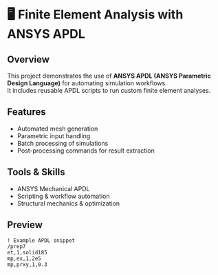 # 🖥️ Finite Element Analysis with ANSYS APDL

## Overview
This project demonstrates the use of **ANSYS APDL (ANSYS Parametric Design Language)** for automating simulation workflows.  
It includes reusable APDL scripts to run custom finite element analyses.

## Features
- Automated mesh generation  
- Parametric input handling  
- Batch processing of simulations  
- Post-processing commands for result extraction  

## Tools & Skills
- ANSYS Mechanical APDL  
- Scripting & workflow automation  
- Structural mechanics & optimization  

## Preview
```apdl
! Example APDL snippet
/prep7
et,1,solid185
mp,ex,1,2e5
mp,prxy,1,0.3
